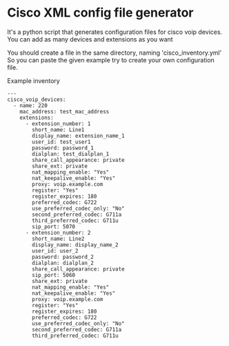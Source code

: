 # Cisco XML config file generator
It's a python script that generates configuration files for cisco voip devices.
You can add as many devices and extensions as you want

You should create a file in the same directory, naming 'cisco_inventory.yml'
So you can paste the given example try to create your own configuration file.

Example inventory
```
---
cisco_voip_devices:
  - name: 220
    mac_address: test_mac_address
    extensions:
      - extension_number: 1
        short_name: Line1
        display_name: extension_name_1
        user_id: test_user1
        password: password_1
        dialplan: test_dialplan_1
        share_call_appearance: private
        share_ext: private
        nat_mapping_enable: "Yes"
        nat_keepalive_enable: "Yes"
        proxy: voip.example.com
        register: "Yes"
        register_expires: 180
        preferred_codec: G722
        use_preferred_codec_only: "No"
        second_preferred_codec: G711a
        third_preferred_codec: G711u
        sip_port: 5070
      - extension_number: 2
        short_name: Line2
        display_name: display_name_2
        user_id: user_2
        password: password_2
        dialplan: dialplan_2
        share_call_appearance: private
        sip_port: 5060
        share_ext: private
        nat_mapping_enable: "Yes"
        nat_keepalive_enable: "Yes"
        proxy: voip.example.com
        register: "Yes"
        register_expires: 180
        preferred_codec: G722
        use_preferred_codec_only: "No"
        second_preferred_codec: G711a
        third_preferred_codec: G711u
```
